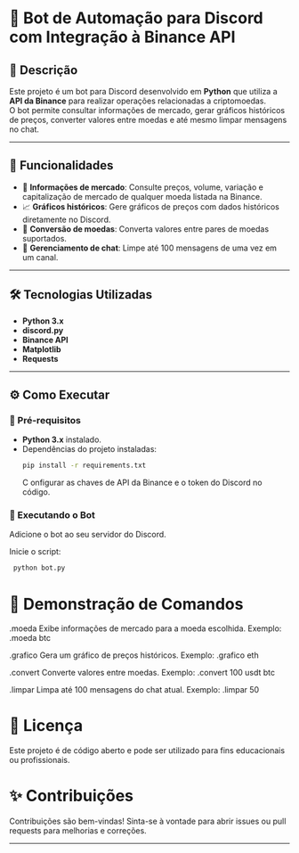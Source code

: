 # 🤖 Bot de Automação para Discord com Integração à Binance API

## 📌 **Descrição**
Este projeto é um bot para Discord desenvolvido em **Python** que utiliza a **API da Binance** para realizar operações relacionadas a criptomoedas.  
O bot permite consultar informações de mercado, gerar gráficos históricos de preços, converter valores entre moedas e até mesmo limpar mensagens no chat.  

---

## 🚀 **Funcionalidades**
- 🔎 **Informações de mercado**: Consulte preços, volume, variação e capitalização de mercado de qualquer moeda listada na Binance.  
- 📈 **Gráficos históricos**: Gere gráficos de preços com dados históricos diretamente no Discord.  
- 💱 **Conversão de moedas**: Converta valores entre pares de moedas suportados.  
- 🧹 **Gerenciamento de chat**: Limpe até 100 mensagens de uma vez em um canal.

---

## 🛠️ **Tecnologias Utilizadas**
- **Python 3.x**  
- **discord.py**  
- **Binance API**  
- **Matplotlib**  
- **Requests**

---

## ⚙️ **Como Executar**

### 🔹 Pré-requisitos
- **Python 3.x** instalado.  
- Dependências do projeto instaladas:
  ```bash
  pip install -r requirements.txt
  ```
  C
  onfigurar as chaves de API da Binance e o token do Discord no código.
### 🔹 Executando o Bot
Adicione o bot ao seu servidor do Discord.

Inicie o script:
 ```bash
  python bot.py
  ```
# 🌟 Demonstração de Comandos
.moeda <nome da moeda>
Exibe informações de mercado para a moeda escolhida.
Exemplo: .moeda btc

.grafico <nome da moeda>
Gera um gráfico de preços históricos.
Exemplo: .grafico eth

.convert <quantidade> <moeda de origem> <moeda de destino>
Converte valores entre moedas.
Exemplo: .convert 100 usdt btc

.limpar <quantidade>
Limpa até 100 mensagens do chat atual.
Exemplo: .limpar 50

# 📜 Licença
Este projeto é de código aberto e pode ser utilizado para fins educacionais ou profissionais.

# ✨ Contribuições
Contribuições são bem-vindas!
Sinta-se à vontade para abrir issues ou pull requests para melhorias e correções.




****
